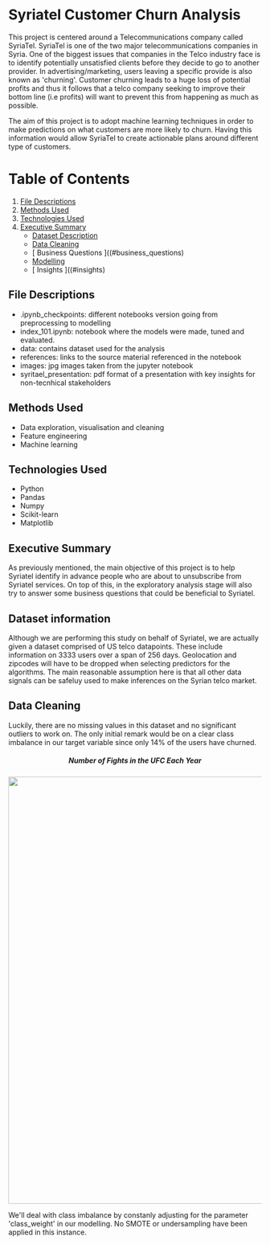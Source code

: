 # Syriatel Customer Churn Analysis


This project is centered around a Telecommunications company called SyriaTel. SyriaTel is one of the two major telecommunications companies in Syria. One of the biggest issues that companies in the Telco industry face is to identify potentially unsatisfied clients before they decide to go to another provider. In advertising/marketing, users leaving a specific provide is also known as 'churning'. Customer churning leads to a huge loss of potential profits and thus it follows that a telco company seeking to improve their bottom line (i.e profits) will want to prevent this from happening as much as possible.

The aim of this project is to adopt machine learning techniques in order to make predictions on what customers are more likely to churn. Having this information would allow SyriaTel to create actionable plans around different type of customers.

# Table of Contents

1. [ File Descriptions ](#file_description)
2. [ Methods Used ](#methods_used)
3. [ Technologies Used ](#technologies_used)
4. [ Executive Summary ](#executive_summary)
    * [ Dataset Description ](#dataset_info)
    * [ Data Cleaning ](#data_cleaning)
    * [ Business Questions ]((#business_questions)
    * [ Modelling ](#modelling)
    * [ Insights ]((#insights)
  


<a name="file_description"></a>
## File Descriptions
- .ipynb_checkpoints: different notebooks version going from preprocessing to modelling
- index_101.ipynb: notebook where the models were made, tuned and evaluated.
- data: contains dataset used for the analysis
- references: links to the source material referenced in the notebook
- images: jpg images taken from the jupyter notebook
- syritael_presentation: pdf format of a presentation with key insights for non-tecnhical stakeholders

<a name="methods_used"></a>
## Methods Used
- Data exploration, visualisation and cleaning
- Feature engineering
- Machine learning

<a name="technologies_used"></a>
## Technologies Used
- Python
- Pandas
- Numpy
- Scikit-learn
- Matplotlib

<a name="executive_summary"></a>
## Executive Summary
As previously mentioned, the main objective of this project is to help Syriatel identify in advance people who are about to unsubscribe from Syriatel services. On top of this, in the exploratory analysis stage will also try to answer some business questions that could be beneficial to Syriatel.


<a name="dataset_info"></a>
## Dataset information
Although we are performing this study on behalf of Syriatel, we are actually given a dataset comprised of US telco datapoints. These include information on 3333 users over a span of 256 days. Geolocation and zipcodes will have to be dropped when selecting predictors for the algorithms. The main reasonable assumption here is that all other data signals can be safeluy used to make inferences on the Syrian telco market. 

<a name="data_cleaning"></a>
## Data Cleaning

Luckily, there are no missing values in this dataset and no significant outliers to work on. The only initial remark would be on a clear class imbalance in our target variable since only 14% of the users have churned.

<h5 align="center">Number of Fights in the UFC Each Year</h5>
<p align="center">
  <img src="https://github.com/ravimalde/ufc_fight_predictor/blob/master/images/number_of_fights.png" width=850>
</p>

We'll deal with class imbalance by constanly adjusting for the parameter 'class_weight' in our modelling. No SMOTE or undersampling have been applied in this instance.




